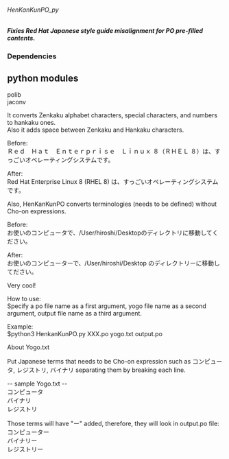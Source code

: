 ###### HenKanKunPO_py
##### Fixies Red Hat Japanese style guide misalignment for PO pre-filled contents.

### Dependencies
## python modules
polib  
jaconv


It converts Zenkaku alphabet characters, special characters, and numbers to hankaku ones.  
Also it adds space between Zenkaku and Hankaku characters.

Before:  
Ｒｅｄ　Ｈａｔ　Ｅｎｔｅｒｐｒｉｓｅ　Ｌｉｎｕｘ ８（ＲＨＥＬ ８）は、すっごいオペレーティングシステムです。

After:  
Red Hat Enterprise Linux 8 (RHEL 8) は、すっごいオペレーティングシステムです。


Also, HenKanKunPO converts terminologies (needs to be defined) without Cho-on expressions.

Before:  
お使いのコンピュータで、/User/hiroshi/Desktopのディレクトリに移動してください。


After:  
お使いのコンピューターで、/User/hiroshi/Desktop のディレクトリーに移動してださい。


Very cool!


How to use:  
Specify a po file name as a first argument, yogo file name as a second argument, output file name as a third argument.

Example:  
$python3 HenkanKunPO.py XXX.po yogo.txt output.po

About Yogo.txt

Put Japanese terms that needs to be Cho-on expression such as コンピュータ, レジストリ, バイナリ separating them by 
breaking each line. 



-- sample Yogo.txt --  
コンピュータ  
バイナリ  
レジストリ  


Those terms will have "ー" added, therefore, they will look in output.po file:  
コンピューター  
バイナリー  
レジストリー  
